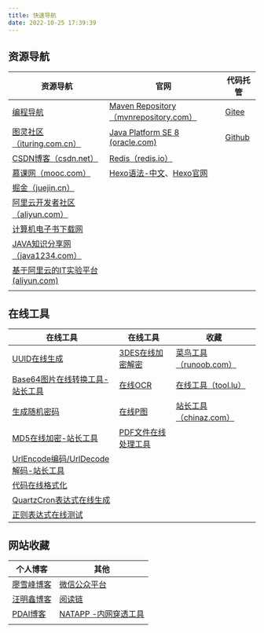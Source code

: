 ```yaml
---
title: 快速导航
date: 2022-10-25 17:39:39
---
```


##  资源导航

| 资源导航                                                     | 官网                                                         | 代码托管                                      |
| ------------------------------------------------------------ | ------------------------------------------------------------ | --------------------------------------------- |
| [编程导航](https://www.code-nav.cn)                          | [Maven Repository（mvnrepository.com）](https://mvnrepository.com/) | [Gitee](https://gitee.com/dashboard/projects) |
| [图灵社区（ituring.com.cn）](https://www.ituring.com.cn/onjava/main) | [Java Platform SE 8  (oracle.com)](https://docs.oracle.com/javase/8/docs/api/) | [Github](https://github.com/)                 |
| [CSDN博客（csdn.net）](https://blog.csdn.net/)               | [Redis（redis.io）](https://redis.io/docs/data-types/)       |                                               |
| [慕课网（mooc.com）](https://www.imooc.com/)                 | [Hexo语法-中文](https://hexo.io/zh-cn/docs/)、[Hexo官网](https://hexo.io) |                                               |
| [掘金（juejin.cn）](https://juejin.cn/course)                |                                                              |                                               |
| [阿里云开发者社区（aliyun.com）](https://developer.aliyun.com/ebook) |                                                              |                                               |
| [计算机电子书下载网](https://www.xz577.com/)                 |                                                              |                                               |
| [JAVA知识分享网（java1234.com）](http://www.java1234.com/)   |                                                              |                                               |
| [基于阿里云的IT实验平台 (aliyun.com)](https://edu.aliyun.com/lab/courses?spm=5176.11105637.0.0.GkpM8W) |                                                              |                                               |
|                                                              |                                                              |                                               |



## 在线工具

| 在线工具                                                     | 在线工具                                              | 收藏                                               |
| ------------------------------------------------------------ | ----------------------------------------------------- | -------------------------------------------------- |
| [UUID在线生成](https://1024tools.com/uuid)                   | [3DES在线加密解密](http://tool.chacuo.net/crypt3des)  | [菜鸟工具（runoob.com）](https://c.runoob.com/)    |
| [Base64图片在线转换工具-站长工具](http://tool.chinaz.com/tools/imgtobase) | [在线OCR](http://ocr.space/)                          | [在线工具（tool.lu）](https://tool.lu/)            |
| [生成随机密码](https://suijimimashengcheng.bmcx.com/)        | [在线P图](https://www.uupoop.com/ps/?hmsr=ps_menu)    | [站长工具 （chinaz.com）](https://tool.chinaz.com) |
| [MD5在线加密-站长工具](https://tool.chinaz.com/tools/md5.aspx) | [PDF文件在线处理工具](https://www.ilovepdf.com/zh-cn) |                                                    |
| [UrlEncode编码/UrlDecode解码-站长工具](https://tool.chinaz.com/tools/urlencode.aspx) |                                                       |                                                    |
| [代码在线格式化](https://tool.oschina.net/codeformat/xml)    |                                                       |                                                    |
| [QuartzCron表达式在线生成](http://www.jsons.cn/quartzcron/)  |                                                       |                                                    |
| [正则表达式在线测试](https://regexr.com/)                    |                                                       |                                                    |

## 网站收藏

| 个人博客                                                     | 其他                                                   |
| ------------------------------------------------------------ | ------------------------------------------------------ |
| [廖雪峰博客](https://www.liaoxuefeng.com/wiki/1252599548343744/1281319474561057) | [微信公众平台](https://mp.weixin.qq.com)               |
| [汪明鑫博客](http://xinyeshuaiqi.cn/)                        | [阅读链](https://www.yuedu.pro)                        |
| [PDAI博客](https://pdai.tech/)                               | [NATAPP -内网穿透工具](https://natapp.cn/tunnel/lists) |
|                                                              |                                                        |